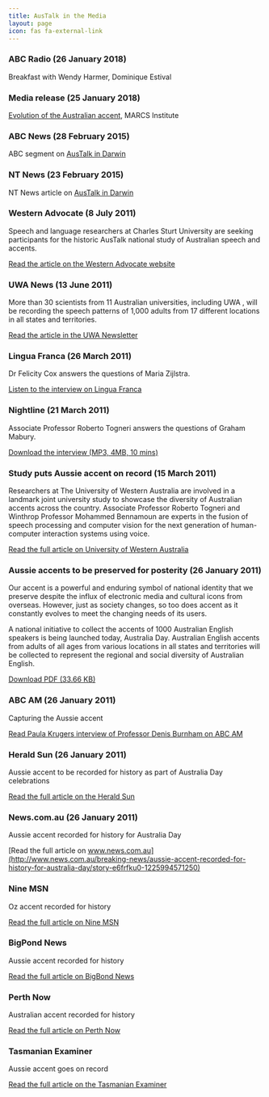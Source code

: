```yaml
---
title: AusTalk in the Media
layout: page
icon: fas fa-external-link
---
```


### ABC Radio (26 January 2018)

Breakfast with Wendy Harmer, Dominique Estival

### Media release (25 January 2018)

[Evolution of the Australian
accent](https://web.archive.org/web/20180325105405/https://phys.org/news/2018-01-evolution-australian-accent.html),
MARCS Institute

### ABC News (28 February 2015)

ABC segment on [AusTalk in
Darwin](https://www.facebook.com/abcnews.au/posts/10153774857664988)

### NT News (23 February 2015)

NT News article on [AusTalk in
Darwin](http://www.ntnews.com.au/lifestyle/linguist-trying-to-work-out-whether-territorians-speak-differently-to-other-australians/story-fnk0b1ks-1227234344310)

### Western Advocate (8 July 2011)

Speech and language researchers at Charles Sturt University are seeking
participants for the historic AusTalk national study of Australian
speech and accents.

[Read the article on the Western Advocate
website](http://www.westernadvocate.com.au/news/local/news/general/volunteers-needed-for-austalk-study/2219345.aspx)

### UWA News (13 June 2011)

More than 30 scientists from 11 Australian universities, including UWA ,
will be recording the speech patterns of 1,000 adults from 17 different
locations in all states and territories.

[Read the article in the UWA
Newsletter](http://uwanews.publishing.uwa.edu.au/?f=294577)

### Lingua Franca (26 March 2011)

Dr Felicity Cox answers the questions of Maria Zijlstra.

[Listen to the interview on Lingua
Franca](http://www.abc.net.au/rn/linguafranca/stories/2011/3172490.htm)

### Nightline (21 March 2011)

Associate Professor Roberto Togneri answers the questions of Graham
Mabury.

[Download the interview (MP3, 4MB, 10
mins)](/assets/attachments//prof_roberto_togneri_austalk.mp3)

### Study puts Aussie accent on record (15 March 2011)

Researchers at The University of Western Australia are involved in a
landmark joint university study to showcase the diversity of Australian
accents across the country. Associate Professor Roberto Togneri and
Winthrop Professor Mohammed Bennamoun are experts in the fusion of
speech processing and computer vision for the next generation of
human-computer interaction systems using voice.

[Read the full article on University of Western
Australia](http://www.news.uwa.edu.au/201103153388/business-and-industry/study-puts-aussie-accent-record)

### Aussie accents to be preserved for posterity (26 January 2011)

Our accent is a powerful and enduring symbol of national identity that
we preserve despite the influx of electronic media and cultural icons
from overseas. However, just as society changes, so too does accent as
it constantly evolves to meet the changing needs of its users.

A national initiative to collect the accents of 1000 Australian English
speakers is being launched today, Australia Day. Australian English
accents from adults of all ages from various locations in all states and
territories will be collected to represent the regional and social
diversity of Australian English.

[Download PDF (33.66
KB)](/assets/attachments//Austalk_Media_Release.pdf "Media release")

### ABC AM (26 January 2011)

Capturing the Aussie accent

[Read Paula Krugers interview of Professor Denis Burnham on ABC
AM](http://www.abc.net.au/am/content/2011/s3121938.htm)

### Herald Sun (26 January 2011)

Aussie accent to be recorded for history as part of Australia Day
celebrations

[Read the full article on the Herald
Sun](http://www.heraldsun.com.au/news/national/aussie-accent-recorded-for-history-for-australia-day/story-e6frf7l6-1225994613630)

### News.com.au (26 January 2011)

Aussie accent recorded for history for Australia Day

[Read the full article on
www.news.com.au](http://www.news.com.au/breaking-news/aussie-accent-recorded-for-history-for-australia-day/story-e6frfku0-1225994571250)

### Nine MSN

Oz accent recorded for history

[Read the full article on Nine
MSN](http://news.ninemsn.com.au/national/8201845/oz-accent-recorded-for-history)

### BigPond News

Aussie accent recorded for history

[Read the full article on BigBond
News](http://bigpondnews.com/articles/AustraliaDay2011/2011/01/26/Aussie_accent_recorded_for_history_568979.html)

### Perth Now

Australian accent recorded for history

[Read the full article on Perth
Now](http://www.perthnow.com.au/news/national/aussie-accent-recorded-for-history-for-australia-day/story-e6frg15u-1225994613630)

### Tasmanian Examiner

Aussie accent goes on record

[Read the full article on the Tasmanian
Examiner](http://www.examiner.com.au/news/local/news/general/aussie-accent-goes-on-record/2057567.aspx)
